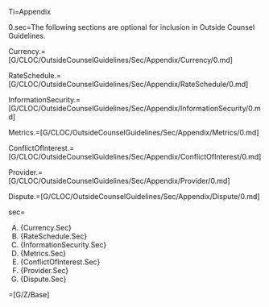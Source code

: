 Ti=Appendix

0.sec=The following sections are optional for inclusion in Outside Counsel Guidelines. 

Currency.=[G/CLOC/OutsideCounselGuidelines/Sec/Appendix/Currency/0.md]

RateSchedule.=[G/CLOC/OutsideCounselGuidelines/Sec/Appendix/RateSchedule/0.md]

InformationSecurity.=[G/CLOC/OutsideCounselGuidelines/Sec/Appendix/InformationSecurity/0.md]

Metrics.=[G/CLOC/OutsideCounselGuidelines/Sec/Appendix/Metrics/0.md]

ConflictOfInterest.=[G/CLOC/OutsideCounselGuidelines/Sec/Appendix/ConflictOfInterest/0.md]

Provider.=[G/CLOC/OutsideCounselGuidelines/Sec/Appendix/Provider/0.md]

Dispute.=[G/CLOC/OutsideCounselGuidelines/Sec/Appendix/Dispute/0.md]


sec=<ol type=A><li>{Currency.Sec}<li>{RateSchedule.Sec}<li>{InformationSecurity.Sec}<li>{Metrics.Sec}<li>{ConflictOfInterest.Sec}<li>{Provider.Sec}<li>{Dispute.Sec}</ol>


=[G/Z/Base]
